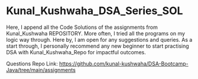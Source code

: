 # Kunal_Kushwaha_DSA_Series_SOL
Here, I append all the Code Solutions of the assignments from Kunal_Kushwaha REPOSITORY.
More often, I tried all the programs on my logic way through.
Here by, I am open for any suggestions and queries.
As a start through, I personally recommend any new beginner to start practising DSA with Kunal_Kushwaha_Repo for impactful outcomes.

Questions Repo Link:
https://github.com/kunal-kushwaha/DSA-Bootcamp-Java/tree/main/assignments
